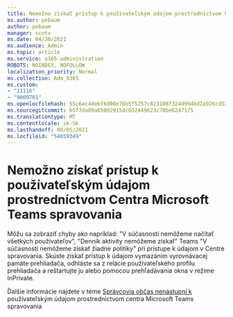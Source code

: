 ```yaml
---
title: Nemožno získať prístup k používateľským údajom prostredníctvom Centra Microsoft Teams spravovania
ms.author: pebaum
author: pebaum
manager: scotv
ms.date: 04/30/2021
ms.audience: Admin
ms.topic: article
ms.service: o365-administration
ROBOTS: NOINDEX, NOFOLLOW
localization_priority: Normal
ms.collection: Adm_O365
ms.custom:
- "11116"
- "9000701"
ms.openlocfilehash: 55c6ac4de6f6d00e76b5f5257c823108f324d994bd2a926cd52ba6dfa6158b4a
ms.sourcegitcommit: b5f7da89a650d2915dc652449623c78be6247175
ms.translationtype: MT
ms.contentlocale: sk-SK
ms.lasthandoff: 08/05/2021
ms.locfileid: "54059349"
---
```

# <a name="cant-access-user-data-via-the-microsoft-teams-admin-center"></a>Nemožno získať prístup k používateľským údajom prostredníctvom Centra Microsoft Teams spravovania

Môžu sa zobraziť chyby ako napríklad: "V súčasnosti nemôžeme načítať všetkých používateľov", "Denník aktivity nemôžeme získať" Teams "V súčasnosti nemôžeme získať žiadne politiky" pri prístupe k údajom v Centre spravovania. Skúste získať prístup k údajom vymazáním vyrovnávacej pamäte prehliadača, odhláste sa z relácie používateľského profilu prehliadača a reštartujte ju alebo pomocou prehľadávania okna v režime InPrivate. 

Ďalšie informácie nájdete v téme [Správcovia občas nenástupní k](https://docs.microsoft.com/microsoftteams/troubleshoot/teams-administration/cannot-access-admin-center) používateľským údajom prostredníctvom centra Microsoft Teams spravovania